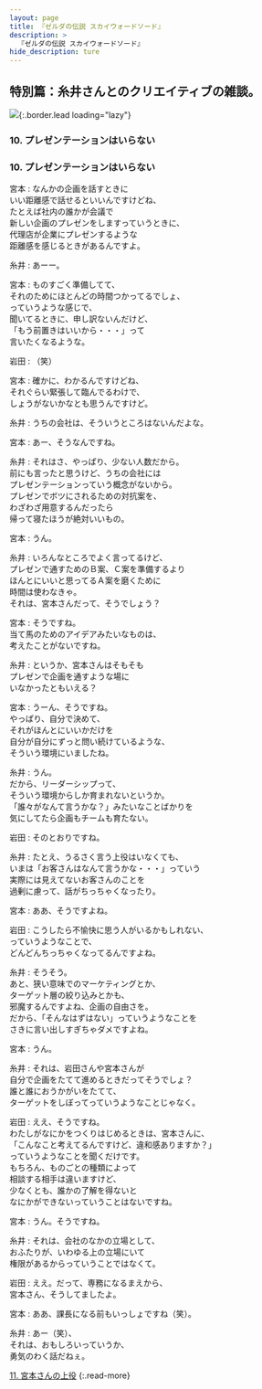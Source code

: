 ```yaml
---
layout: page
title: 『ゼルダの伝説 スカイウォードソード』
description: >
  『ゼルダの伝説 スカイウォードソード』
hide_description: ture
---
```


## 特別篇：糸井さんとのクリエイティブの雑談。

![](/interviews/jp/wii/souj/sp/img/mainvisual10.jpg){:.border.lead loading="lazy"}

### 10. プレゼンテーションはいらない

<DIV CLASS="pagebox-r">

### 10. プレゼンテーションはいらない

宮本
: なんかの企画を話すときに<br>いい距離感で話せるといいんですけどね、<br>たとえば社内の誰かが会議で<br>新しい企画のプレゼンをしますっていうときに、<br>代理店が企業にプレゼンするような<br>距離感を感じるときがあるんですよ。

糸井
: あーー。

宮本
: ものすごく準備してて、<br>それのためにほとんどの時間つかってるでしょ、<br>っていうような感じで、<br>聞いてるときに、申し訳ないんだけど、<br>「もう前置きはいいから・・・」って<br>言いたくなるような。

岩田
: （笑）

宮本
: 確かに、わかるんですけどね、<br>それぐらい緊張して臨んでるわけで、<br>しょうがないかなとも思うんですけど。

糸井
: うちの会社は、そういうところはないんだよな。

宮本
: あー、そうなんですね。

糸井
: それはさ、やっぱり、少ない人数だから。<br>前にも言ったと思うけど、うちの会社には<br>プレゼンテーションっていう概念がないから。<br>プレゼンでボツにされるための対抗案を、<br>わざわざ用意するんだったら<br>帰って寝たほうが絶対いいもの。

宮本
: うん。

糸井
: いろんなところでよく言ってるけど、<br>プレゼンで通すためのＢ案、Ｃ案を準備するより<br>ほんとにいいと思ってるＡ案を磨くために<br>時間は使わなきゃ。<br>それは、宮本さんだって、そうでしょう？

宮本
: そうですね。<br>当て馬のためのアイデアみたいなものは、<br>考えたことがないですね。

糸井
: というか、宮本さんはそもそも<br>プレゼンで企画を通すような場に<br>いなかったともいえる？

宮本
: うーん、そうですね。<br>やっぱり、自分で決めて、<br>それがほんとにいいかだけを<br>自分が自分にずっと問い続けているような、<br>そういう環境にいましたね。

糸井
: うん。<br>だから、リーダーシップって、<br>そういう環境からしか育まれないというか。<br>「誰々がなんて言うかな？」みたいなことばかりを<br>気にしてたら企画もチームも育たない。

岩田
: そのとおりですね。

糸井
: たとえ、うるさく言う上役はいなくても、<br>いまは「お客さんはなんて言うかな・・・」っていう<br>実際には見えてないお客さんのことを<br>過剰に慮って、話がちっちゃくなったり。

宮本
: ああ、そうですよね。

岩田
: こうしたら不愉快に思う人がいるかもしれない、<br>っていうようなことで、<br>どんどんちっちゃくなってるんですよね。

糸井
: そうそう。<br>あと、狭い意味でのマーケティングとか、<br>ターゲット層の絞り込みとかも、<br>邪魔するんですよね、企画の自由さを。<br>だから、「そんなはずはない」っていうようなことを<br>さきに言い出しすぎちゃダメですよね。

宮本
: うん。

糸井
: それは、岩田さんや宮本さんが<br>自分で企画をたてて進めるときだってそうでしょ？<br>誰と誰におうかがいをたてて、<br>ターゲットをしぼってっていうようなことじゃなく。

岩田
: ええ、そうですね。<br>わたしがなにかをつくりはじめるときは、宮本さんに、<br>「こんなこと考えてるんですけど、違和感ありますか？」<br>っていうようなことを聞くだけです。<br>もちろん、ものごとの種類によって<br>相談する相手は違いますけど、<br>少なくとも、誰かの了解を得ないと<br>なにかができないっていうことはないですね。

宮本
: うん。そうですね。

糸井
: それは、会社のなかの立場として、<br>おふたりが、いわゆる上の立場にいて<br>権限があるからっていうことではなくて。

岩田
: ええ。だって、専務になるまえから、<br>宮本さん、そうしてましたよ。

宮本
: ああ、課長になる前もいっしょですね（笑）。

糸井
: あー（笑）、<br>それは、おもしろいっていうか、<br>勇気のわく話だねぇ。

[11. 宮本さんの上役](11.md)
{:.read-more}

